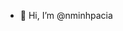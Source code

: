 - 👋 Hi, I’m @nminhpacia

<!---
- 👀 I’m interested in ...
- 🌱 I’m currently learning ...
- 💞️ I’m looking to collaborate on ...
- 📫 How to reach me ...
- 😄 Pronouns: ...
- ⚡ Fun fact: ...

nminhpacia/nminhpacia is a ✨ special ✨ repository because its `README.md` (this file) appears on your GitHub profile.
You can click the Preview link to take a look at your changes.
--->

